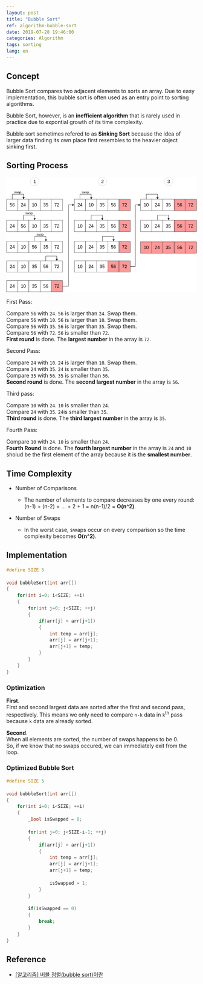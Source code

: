 ```yaml
---
layout: post
title: "Bubble Sort"
ref: algorithm-bubble-sort
date: 2019-07-28 19:46:00
categories: Algorithm
tags: sorting
lang: en
---
```


## Concept
Bubble Sort compares two adjacent elements to sorts an array. Due to easy implementation, this bubble sort is often used as an entry point to sorting algorithms.

Bubble Sort, however, is an **inefficient algorithm** that is rarely used in practice due to expontial growth of its time complexity.

Bubble sort sometimes refered to as **Sinking Sort** because the idea of larger data finding its own place first resembles to the heavier object sinking first.

<div class="divider"></div>

## Sorting Process
![bubble sort](/assets/images/algorithm/sorting/bubble_sort.png)

First Pass:

Compare `56` with `24`. `56` is larger than `24`. Swap them. <br />
Compare `56` with `10`. `56` is larger than `10`. Swap them. <br />
Compare `56` with `35`. `56` is larger than `35`. Swap them. <br />
Compare `56` with `72`. `56` is smaller than `72`. <br />
**First round** is done. The **largest number** in the array is `72`.

Second Pass:

Compare `24` with `10`. `24` is larger than `10`. Swap them. <br />
Compare `24` with `35`. `24` is smaller than `35`.<br />
Compare `35` with `56`. `35` is smaller than `56`.<br />
**Second round** is done. The **second largest number** in the array is `56`.

Third pass:

Compare `10` with `24`. `10` is smaller than `24`. <br />
Compare `24` with `35`. `24`is smaller than `35`. <br />
**Third round** is done. The **third largest number** in the array is `35`. 

Fourth Pass:

Compare `10` with `24`. `10` is smaller than `24`. <br />
**Fourth Round** is done. The **fourth largest number** in the array is `24` and `10` sholud be the
first element of the array because it is the **smallest number**.

<div class="divider"></div>

## Time Complexity
 - Number of Comparisons
   + The number of elements to compare decreases by one every round: <br />
   (n-1) + (n-2) + ... + 2 + 1 = n(n-1)/2 = **O(n^2)**.

 - Number of Swaps
   * In the worst case, swaps occur on every comparison so the time complexity becomes **O(n^2)**.

<div class="divider"></div>

## Implementation 
```c
#define SIZE 5

void bubbleSort(int arr[])
{
    for(int i=0; i<SIZE; ++i)
    {
        for(int j=0; j<SIZE; ++j)
        {
            if(arr[j] > arr[j+1])
            {
                int temp = arr[j];
                arr[j] = arr[j+1];
                arr[j+1] = temp;
            }
        }
    }
}
```

### Optimization
**First**. <br />
First and second largest data are sorted after the first and second pass, respectively. 
This means we only need to compare `n-k` data in `k`<sup>th</sup> pass 
because `k` data are already sorted.

**Second**. <br />
When all elements are sorted, the number of swaps happens to be 0. <br />
So, if we know that no swaps occured, we can immediately exit from the loop.

### Optimized Bubble Sort

```c
#define SIZE 5

void bubbleSort(int arr[])
{
    for(int i=0; i<SIZE; ++i)
    {
        _Bool isSwapped = 0;

        for(int j=0; j<SIZE-i-1; ++j)
        {
            if(arr[j] > arr[j+1])
            {
                int temp = arr[j];
                arr[j] = arr[j+1];
                arr[j+1] = temp;

                isSwapped = 1;
            }
        }

        if(isSwapped == 0)
        {
            break;
        }
    }
}
```

<div class="divider"></div>

## Reference <a id="ref"></a>
- [[알고리즘] 버블 정렬(bubble sort)이란](https://gmlwjd9405.github.io/2018/05/06/algorithm-bubble-sort.html)

